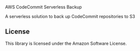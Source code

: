 AWS CodeCommit Serverless Backup

A serverless solution to back up CodeCommit repositories to S3

## License

This library is licensed under the Amazon Software License.
